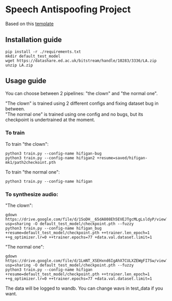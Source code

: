 # Speech Antispoofing Project

Based on this [template](https://github.com/WrathOfGrapes/asr_project_template)

## Installation guide

```
pip install -r ./requirements.txt
mkdir default_test_model
wget https://datashare.ed.ac.uk/bitstream/handle/10283/3336/LA.zip
unzip LA.zip
```

## Usage guide

You can choose between 2 pipelines: "the clown" and "the normal one".

"The clown" is trained using 2 different configs and fixing dataset bug in between.  
"The normal one" is trained using one config and no bugs, but its checkpoint is undertrained at the moment.

### To train

To train "the clown":
```shell
python3 train.py --config-name hifigan-bug
python3 train.py --config-name hifigan2 +resume=saved/hifigan-mk1/path2checkoint.pth
```

To train "the normal one":
```shell
python3 train.py --config-name hifigan
```

### To synthesize audio:

"The clown": 

```shell
gdown https://drive.google.com/file/d/1SoDH__65dA808Eh5EVEJTgcMLgLsldyP/view?usp=sharing -O default_test_model/checkpoint.pth --fuzzy
python3 train.py --config-name hifigan_bug +resume=default_test_model/checkpoint.pth ++trainer.len_epoch=1 ++g_optimizer.lr=0 ++trainer.epochs=77 +data.val.dataset.limit=1
```

"The normal one":

```shell
gdown https://drive.google.com/file/d/1LmNT_XSEHxnd6IgAhX7CULXZEWgFI7Sw/view?usp=sharing -O default_test_model/checkpoint.pth --fuzzy
python3 train.py --config-name hifigan +resume=default_test_model/checkpoint.pth ++trainer.len_epoch=1 ++g_optimizer.lr=0 ++trainer.epochs=77 +data.val.dataset.limit=1
```

The data will be logged to wandb. You can change wavs in test_data if you want.